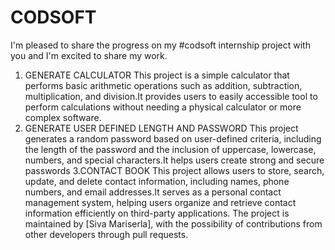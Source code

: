 # CODSOFT
 I'm pleased to share the progress on my #codsoft internship project with you and I'm excited to share my work.
1. GENERATE CALCULATOR
    This project is a simple calculator that performs basic arithmetic operations such as addition, subtraction, multiplication, and division.It provides users to easily accessible tool to perform calculations  without needing a physical calculator or more complex software.
2. GENERATE USER DEFINED LENGTH AND PASSWORD
  This project generates a random password based on user-defined criteria, including the length of the password and the inclusion of uppercase, lowercase, numbers,    and  special characters.It helps users create strong and secure passwords
3.CONTACT BOOK
  This project allows users to store, search, update, and delete contact information, including names, phone numbers, and email addresses.It serves as a personal contact management system, helping users organize and retrieve contact information efficiently on third-party applications.
The project is maintained by [Siva Mariserla], with the possibility of contributions from other developers through pull requests.  
